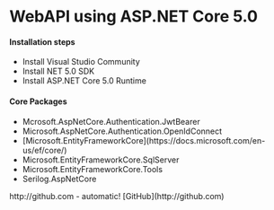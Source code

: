 <h1>WebAPI using ASP.NET Core 5.0</h1>
<h4>Installation steps</h4>
<ul>
  <li> Install Visual Studio Community </li>
  <li> Install NET 5.0 SDK</li>
  <li> Install ASP.NET Core 5.0 Runtime </li>
</ul>
<h4>Core Packages</h4>
<ul>
  <li> Mcrosoft.AspNetCore.Authentication.JwtBearer</li>
  <li> Microsoft.AspNetCore.Authentication.OpenIdConnect</li>
  <li> [Microsoft.EntityFrameworkCore](https://docs.microsoft.com/en-us/ef/core/)</li>
  <li> Microsoft.EntityFrameworkCore.SqlServer</li>
  <li> Microsoft.EntityFrameworkCore.Tools</li>
  <li> Serilog.AspNetCore</li>
</ul>
http://github.com - automatic!
[GitHub](http://github.com)

